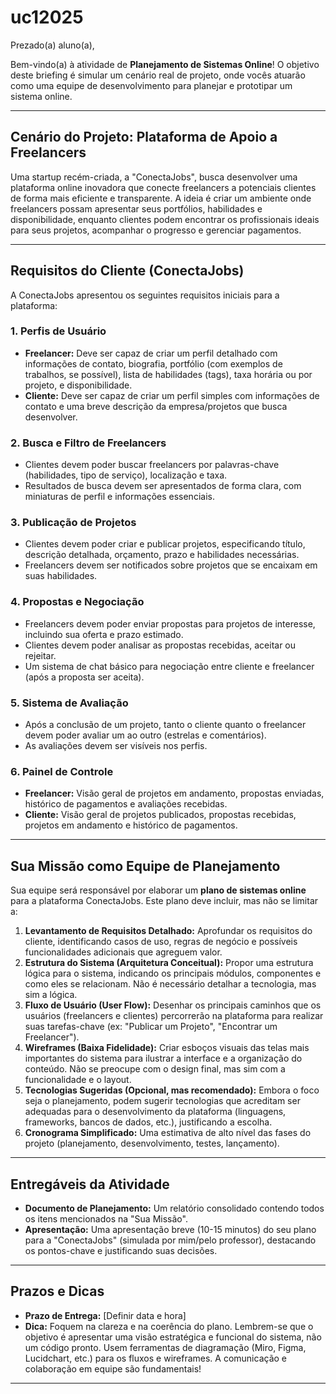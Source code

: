 # uc12025
Prezado(a) aluno(a),

Bem-vindo(a) à atividade de **Planejamento de Sistemas Online**! O objetivo deste briefing é simular um cenário real de projeto, onde vocês atuarão como uma equipe de desenvolvimento para planejar e prototipar um sistema online.

---

## Cenário do Projeto: Plataforma de Apoio a Freelancers

Uma startup recém-criada, a "ConectaJobs", busca desenvolver uma plataforma online inovadora que conecte freelancers a potenciais clientes de forma mais eficiente e transparente. A ideia é criar um ambiente onde freelancers possam apresentar seus portfólios, habilidades e disponibilidade, enquanto clientes podem encontrar os profissionais ideais para seus projetos, acompanhar o progresso e gerenciar pagamentos.

---

## Requisitos do Cliente (ConectaJobs)

A ConectaJobs apresentou os seguintes requisitos iniciais para a plataforma:

### 1. Perfis de Usuário
* **Freelancer:** Deve ser capaz de criar um perfil detalhado com informações de contato, biografia, portfólio (com exemplos de trabalhos, se possível), lista de habilidades (tags), taxa horária ou por projeto, e disponibilidade.
* **Cliente:** Deve ser capaz de criar um perfil simples com informações de contato e uma breve descrição da empresa/projetos que busca desenvolver.

### 2. Busca e Filtro de Freelancers
* Clientes devem poder buscar freelancers por palavras-chave (habilidades, tipo de serviço), localização e taxa.
* Resultados de busca devem ser apresentados de forma clara, com miniaturas de perfil e informações essenciais.

### 3. Publicação de Projetos
* Clientes devem poder criar e publicar projetos, especificando título, descrição detalhada, orçamento, prazo e habilidades necessárias.
* Freelancers devem ser notificados sobre projetos que se encaixam em suas habilidades.

### 4. Propostas e Negociação
* Freelancers devem poder enviar propostas para projetos de interesse, incluindo sua oferta e prazo estimado.
* Clientes devem poder analisar as propostas recebidas, aceitar ou rejeitar.
* Um sistema de chat básico para negociação entre cliente e freelancer (após a proposta ser aceita).

### 5. Sistema de Avaliação
* Após a conclusão de um projeto, tanto o cliente quanto o freelancer devem poder avaliar um ao outro (estrelas e comentários).
* As avaliações devem ser visíveis nos perfis.

### 6. Painel de Controle
* **Freelancer:** Visão geral de projetos em andamento, propostas enviadas, histórico de pagamentos e avaliações recebidas.
* **Cliente:** Visão geral de projetos publicados, propostas recebidas, projetos em andamento e histórico de pagamentos.

---

## Sua Missão como Equipe de Planejamento

Sua equipe será responsável por elaborar um **plano de sistemas online** para a plataforma ConectaJobs. Este plano deve incluir, mas não se limitar a:

1.  **Levantamento de Requisitos Detalhado:** Aprofundar os requisitos do cliente, identificando casos de uso, regras de negócio e possíveis funcionalidades adicionais que agreguem valor.
2.  **Estrutura do Sistema (Arquitetura Conceitual):** Propor uma estrutura lógica para o sistema, indicando os principais módulos, componentes e como eles se relacionam. Não é necessário detalhar a tecnologia, mas sim a lógica.
3.  **Fluxo de Usuário (User Flow):** Desenhar os principais caminhos que os usuários (freelancers e clientes) percorrerão na plataforma para realizar suas tarefas-chave (ex: "Publicar um Projeto", "Encontrar um Freelancer").
4.  **Wireframes (Baixa Fidelidade):** Criar esboços visuais das telas mais importantes do sistema para ilustrar a interface e a organização do conteúdo. Não se preocupe com o design final, mas sim com a funcionalidade e o layout.
5.  **Tecnologias Sugeridas (Opcional, mas recomendado):** Embora o foco seja o planejamento, podem sugerir tecnologias que acreditam ser adequadas para o desenvolvimento da plataforma (linguagens, frameworks, bancos de dados, etc.), justificando a escolha.
6.  **Cronograma Simplificado:** Uma estimativa de alto nível das fases do projeto (planejamento, desenvolvimento, testes, lançamento).

---

## Entregáveis da Atividade

* **Documento de Planejamento:** Um relatório consolidado contendo todos os itens mencionados na "Sua Missão".
* **Apresentação:** Uma apresentação breve (10-15 minutos) do seu plano para a "ConectaJobs" (simulada por mim/pelo professor), destacando os pontos-chave e justificando suas decisões.

---

## Prazos e Dicas

* **Prazo de Entrega:** [Definir data e hora]
* **Dica:** Foquem na clareza e na coerência do plano. Lembrem-se que o objetivo é apresentar uma visão estratégica e funcional do sistema, não um código pronto. Usem ferramentas de diagramação (Miro, Figma, Lucidchart, etc.) para os fluxos e wireframes. A comunicação e colaboração em equipe são fundamentais!

---

